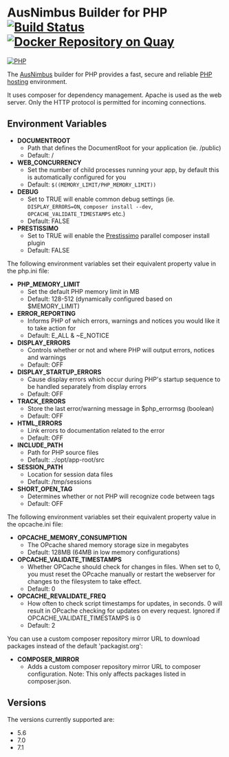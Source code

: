 # AusNimbus Builder for PHP [![Build Status](https://travis-ci.org/ausnimbus/s2i-php.svg?branch=master)](https://travis-ci.org/ausnimbus/s2i-php) [![Docker Repository on Quay](https://quay.io/repository/ausnimbus/s2i-php/status "Docker Repository on Quay")](https://quay.io/repository/ausnimbus/s2i-php)

[![PHP](https://user-images.githubusercontent.com/2239920/27287522-52c8d548-5547-11e7-9830-d4e53152f535.jpg)](https://www.ausnimbus.com.au/)

The [AusNimbus](https://www.ausnimbus.com.au/) builder for PHP provides a fast, secure and reliable [PHP hosting](https://www.ausnimbus.com.au/languages/php-hosting/) environment.

It uses composer for dependency management. Apache is used as the web server. Only the HTTP protocol is permitted for incoming connections.

## Environment Variables

* **DOCUMENTROOT**
  * Path that defines the DocumentRoot for your application (ie. /public)
  * Default: /
* **WEB_CONCURRENCY**
  * Set the number of child processes running your app, by default this is automatically
    configured for you
  * Default: `$((MEMORY_LIMIT/PHP_MEMORY_LIMIT))`
* **DEBUG**
  * Set to TRUE will enable common debug settings (ie. `DISPLAY_ERRORS=ON`, `composer install --dev`, `OPCACHE_VALIDATE_TIMESTAMPS` etc.)
  * Default: FALSE
* **PRESTISSIMO**
  * Set to TRUE will enable the [Prestissimo](https://github.com/hirak/prestissimo) parallel composer install plugin
  * Default: FALSE

The following environment variables set their equivalent property value in the php.ini file:

* **PHP_MEMORY_LIMIT**
  * Set the default PHP memory limit in MB
  * Default: 128-512 (dynamically configured based on $MEMORY_LIMIT)
* **ERROR_REPORTING**
  * Informs PHP of which errors, warnings and notices you would like it to take action for
  * Default: E_ALL & ~E_NOTICE
* **DISPLAY_ERRORS**
  * Controls whether or not and where PHP will output errors, notices and warnings
  * Default: OFF
* **DISPLAY_STARTUP_ERRORS**
  * Cause display errors which occur during PHP's startup sequence to be handled separately from display errors
  * Default: OFF
* **TRACK_ERRORS**
  * Store the last error/warning message in $php_errormsg (boolean)
  * Default: OFF
* **HTML_ERRORS**
  * Link errors to documentation related to the error
  * Default: OFF
* **INCLUDE_PATH**
  * Path for PHP source files
  * Default: .:/opt/app-root/src
* **SESSION_PATH**
  * Location for session data files
  * Default: /tmp/sessions
* **SHORT_OPEN_TAG**
  * Determines whether or not PHP will recognize code between <? and ?> tags
  * Default: OFF

The following environment variables set their equivalent property value in the opcache.ini file:

* **OPCACHE_MEMORY_CONSUMPTION**
  * The OPcache shared memory storage size in megabytes
  * Default: 128MB (64MB in low memory configurations)
* **OPCACHE_VALIDATE_TIMESTAMPS**
  * Whether OPCache should check for changes in files. When set to 0, you must reset the OPcache
    manually or restart the webserver for changes to the filesystem to take effect.
  * Default: 0
* **OPCACHE_REVALIDATE_FREQ**
  * How often to check script timestamps for updates, in seconds.
    0 will result in OPcache checking for updates on every request.
    Ignored if OPCACHE_VALIDATE_TIMESTAMPS is 0
  * Default: 2

You can use a custom composer repository mirror URL to download packages instead of the default 'packagist.org':

* **COMPOSER_MIRROR**
  * Adds a custom composer repository mirror URL to composer configuration. Note: This only affects packages listed in composer.json.

## Versions

The versions currently supported are:

- 5.6
- 7.0
- 7.1
